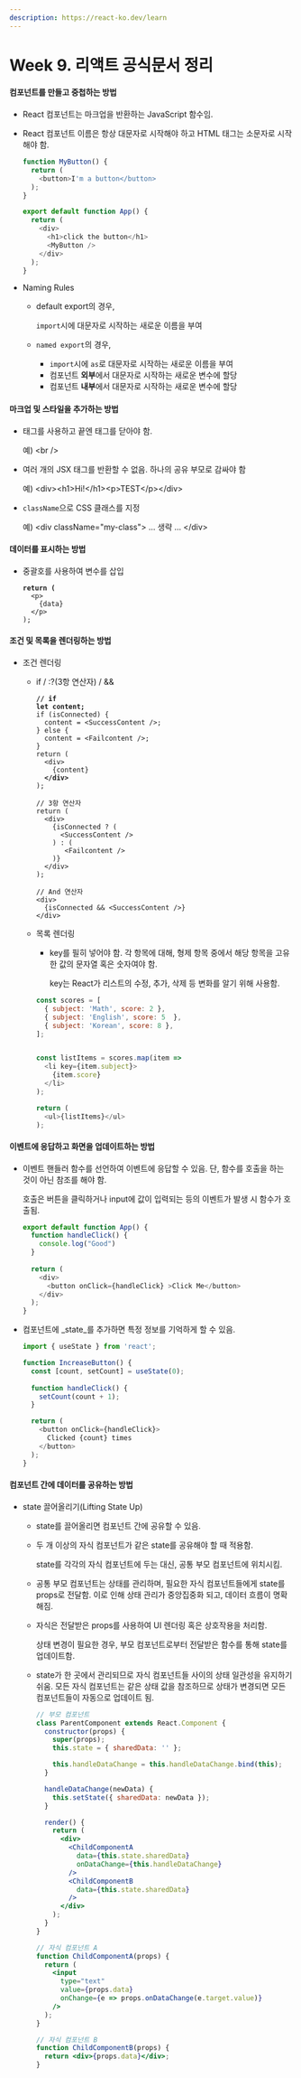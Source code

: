```yaml
---
description: https://react-ko.dev/learn
---
```


# Week 9. 리액트 공식문서 정리

#### 컴포넌트를 만들고 중첩하는 방법

* React 컴포넌트는 마크업을 반환하는 JavaScript 함수임.
*   React 컴포넌트 이름은 항상 대문자로 시작해야 하고 HTML 태그는 소문자로 시작해야 함.

    ```typescript
    function MyButton() {
      return (
        <button>I'm a button</button>
      );
    }

    export default function App() {
      return (
        <div>
          <h1>click the button</h1>
          <MyButton />
        </div>
      );
    }
    ```
* Naming Rules
  *   default export의 경우,

      `import`시에 대문자로 시작하는 새로운 이름을 부여
  * `named export`의 경우,
    * `import`시에 `as`로 대문자로 시작하는 새로운 이름을 부여
    * 컴포넌트 **외부**에서 대문자로 시작하는 새로운 변수에 할당
    * 컴포넌트 **내부**에서 대문자로 시작하는 새로운 변수에 할당

#### 마크업 및 스타일을 추가하는 방법

*   태그를 사용하고 끝엔 태그를 닫아야 함.

    예) \<br />
*   여러 개의 JSX 태그를 반환할 수 없음. 하나의 공유 부모로 감싸야 함

    예) \<div>\<h1>Hi!\</h1>\<p>TEST\</p>\</div>
*   `className`으로 CSS 클래스를 지정

    예) \<div className="my-class"> ... 생략 ... \</div>

#### 데이터를 표시하는 방법

*   중괄호를 사용하여 변수를 삽입

    <pre class="language-javascript"><code class="lang-javascript"><strong>return (
    </strong>  &#x3C;p>
        {data}
      &#x3C;/p>
    );
    </code></pre>

#### 조건 및 목록을 렌더링하는 방법

* 조건 렌더링
  *   if / :?(3항 연산자) / &&

      <pre class="language-javascript"><code class="lang-javascript"><strong>// if
      </strong><strong>let content;
      </strong>if (isConnected) {
        content = &#x3C;SuccessContent />;
      } else {
        content = &#x3C;Failcontent />;
      }
      return (
        &#x3C;div>
          {content}
      <strong>  &#x3C;/div>
      </strong>);

      // 3항 연산자
      return (
        &#x3C;div>
          {isConnected ? (
            &#x3C;SuccessContent />
          ) : (
             &#x3C;Failcontent />
          )}
        &#x3C;/div>
      );

      // And 연산자
      &#x3C;div>
        {isConnected &#x26;&#x26; &#x3C;SuccessContent />}
      &#x3C;/div>
      </code></pre>
  *   목록 렌더링

      *   key를 필히 넣어야 함. 각 항목에 대해, 형제 항목 중에서 해당 항목을 고유한 값의 문자열 혹은 숫자여야 함.

          key는 React가 리스트의 수정, 추가, 삭제 등 변화를  알기 위해 사용함.

      ```javascript
      const scores = [
        { subject: 'Math', score: 2 },
        { subject: 'English', score: 5  },
        { subject: 'Korean', score: 8 },
      ];


      const listItems = scores.map(item =>
        <li key={item.subject}>
          {item.score}
        </li>
      );

      return (
        <ul>{listItems}</ul>
      );
      ```

#### 이벤트에 응답하고 화면을 업데이트하는 방법

*   이벤트 핸들러 함수를 선언하여 이벤트에 응답할 수 있음. 단, 함수를 호출을 하는 것이 아닌 참조를 해야 함.

    호출은 버튼을 클릭하거나 input에 값이 입력되는 등의 이벤트가 발생 시 함수가 호출됨.

    ```javascript
    export default function App() {
      function handleClick() {
        console.log("Good")
      }
      
      return (
        <div>
          <button onClick={handleClick} >Click Me</button>
        </div>
      );
    }
    ```
*   컴포넌트에 _state_를 추가하면 특정 정보를 기억하게 할 수 있음.

    ```javascript
    import { useState } from 'react';

    function IncreaseButton() {
      const [count, setCount] = useState(0);
      
      function handleClick() {
        setCount(count + 1);
      }

      return (
        <button onClick={handleClick}>
          Clicked {count} times
        </button>
      );
    }
    ```

#### 컴포넌트 간에 데이터를 공유하는 방법

* state 끌어올리기(Lifting State Up)
  * state를 끌어올리면 컴포넌트 간에 공유할 수 있음.
  *   두 개 이상의 자식 컴포넌트가 같은 state를 공유해야 할 때 적용함.

      state를 각각의 자식 컴포넌트에 두는 대신, 공통 부모 컴포넌트에 위치시킴.
  * 공통 부모 컴포넌트는 상태를 관리하며, 필요한 자식 컴포넌트들에게 state를 props로 전달함. 이로 인해 상태 관리가 중앙집중화 되고, 데이터 흐름이 명확해짐.
  *   자식은 전달받은 props를 사용하여 UI 렌더링 혹은 상호작용을 처리함.

      상태 변경이 필요한 경우, 부모 컴포넌트로부터 전달받은 함수를 통해 state를 업데이트함.
  *   state가 한 곳에서 관리되므로 자식 컴포넌트들 사이의 상태 일관성을 유지하기 쉬움. 모든 자식 컴포넌트는 같은 상태 값을 참조하므로 상태가 변경되면 모든 컴포넌트들이 자동으로 업데이트 됨.

      ```jsx
      // 부모 컴포넌트
      class ParentComponent extends React.Component {
        constructor(props) {
          super(props);
          this.state = { sharedData: '' };

          this.handleDataChange = this.handleDataChange.bind(this);
        }

        handleDataChange(newData) {
          this.setState({ sharedData: newData });
        }

        render() {
          return (
            <div>
              <ChildComponentA
                data={this.state.sharedData}
                onDataChange={this.handleDataChange}
              />
              <ChildComponentB
                data={this.state.sharedData}
              />
            </div>
          );
        }
      }

      // 자식 컴포넌트 A
      function ChildComponentA(props) {
        return (
          <input
            type="text"
            value={props.data}
            onChange={e => props.onDataChange(e.target.value)}
          />
        );
      }

      // 자식 컴포넌트 B
      function ChildComponentB(props) {
        return <div>{props.data}</div>;
      }

      ```
